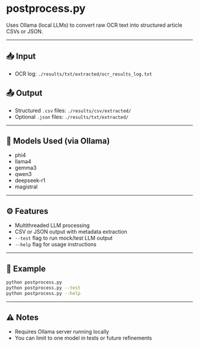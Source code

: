 # postprocess.py

Uses Ollama (local LLMs) to convert raw OCR text into structured article CSVs or JSON.

---

## 📥 Input
- OCR log: `./results/txt/extracted/ocr_results_log.txt`

## 📤 Output
- Structured `.csv` files: `./results/csv/extracted/`
- Optional `.json` files: `./results/txt/extracted/`

---

## 🧠 Models Used (via Ollama)
- phi4
- llama4
- gemma3
- qwen3
- deepseek-r1
- magistral

---

## ⚙️ Features
- Multithreaded LLM processing
- CSV or JSON output with metadata extraction
- `--test` flag to run mock/test LLM output
- `--help` flag for usage instructions

---

## 🧪 Example
```bash
python postprocess.py
python postprocess.py --test
python postprocess.py --help
```

---

## ⚠️ Notes
- Requires Ollama server running locally
- You can limit to one model in tests or future refinements